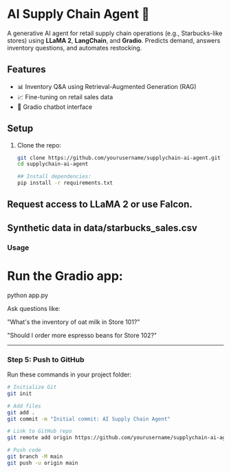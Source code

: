 # AI Supply Chain Agent 🤖

A generative AI agent for retail supply chain operations (e.g., Starbucks-like stores) using **LLaMA 2**, **LangChain**, and **Gradio**. Predicts demand, answers inventory questions, and automates restocking.

## Features
- 📊 Inventory Q&A using Retrieval-Augmented Generation (RAG)
- 📈 Fine-tuning on retail sales data
- 💬 Gradio chatbot interface

## Setup
1. Clone the repo:
   ```bash
   git clone https://github.com/yourusername/supplychain-ai-agent.git
   cd supplychain-ai-agent
   
   ## Install dependencies:
   pip install -r requirements.txt
   
## Request access to LLaMA 2 or use Falcon.

## Synthetic data in data/starbucks_sales.csv

### Usage

# Run the Gradio app: 
python app.py

Ask questions like:

"What's the inventory of oat milk in Store 101?"

"Should I order more espresso beans for Store 102?"


---

### **Step 5: Push to GitHub**
Run these commands in your project folder:
```bash
# Initialize Git
git init

# Add files
git add .
git commit -m "Initial commit: AI Supply Chain Agent"

# Link to GitHub repo
git remote add origin https://github.com/yourusername/supplychain-ai-agent.git

# Push code
git branch -M main
git push -u origin main
